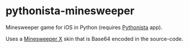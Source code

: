 pythonista-minesweeper
======================

Minesweeper game for iOS in Python (requires [Pythonista](http://omz-software.com/pythonista/) app).

Uses a [Minesweeper X](http://www.curtisbright.com/msx/) skin that is Base64 encoded in the source-code.
